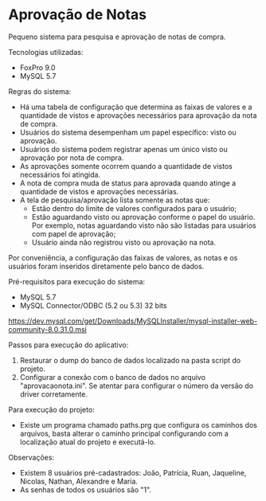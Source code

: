# Aprovação de Notas
Pequeno sistema para pesquisa e aprovação de notas de compra.

Tecnologias utilizadas:
- FoxPro 9.0
- MySQL 5.7

Regras do sistema:
- Há uma tabela de configuração que determina as faixas de valores e a quantidade de vistos e aprovações necessários para aprovação da nota de compra.
- Usuários do sistema desempenham um papel específico: visto ou aprovação.
- Usuários do sistema podem registrar apenas um único visto ou aprovação por nota de compra.
- As aprovações somente ocorrem quando a quantidade de vistos necessários foi atingida.
- A nota de compra muda de status para aprovada quando atinge a quantidade de vistos e aprovações necessárias.
- A tela de pesquisa/aprovação lista somente as notas que:
  - Estão dentro do limite de valores configurados para o usuário;
  - Estão aguardando visto ou aprovação conforme o papel do usuário. Por exemplo, notas aguardando visto não são listadas para usuários com papel de aprovação;
  - Usuário ainda não registrou visto ou aprovação na nota.

Por conveniência, a configuração das faixas de valores, as notas e os usuários foram inseridos diretamente pelo banco de dados.

Pré-requisitos para execução do sistema:
- MySQL 5.7
- MySQL Connector/ODBC (5.2 ou 5.3) 32 bits
  
https://dev.mysql.com/get/Downloads/MySQLInstaller/mysql-installer-web-community-8.0.31.0.msi
  
Passos para execução do aplicativo:
1. Restaurar o dump do banco de dados localizado na pasta script do projeto.
2. Configurar a conexão com o banco de dados no arquivo "aprovacaonota.ini". Se atentar para configurar o número da versão do driver corretamente.
  
Para execução do projeto:
- Existe um programa chamado paths.prg que configura os caminhos dos arquivos, basta alterar o caminho principal configurando com a localização atual do projeto e executá-lo.
  
Observações:
- Existem 8 usuários pré-cadastrados: João, Patrícia, Ruan, Jaqueline, Nicolas, Nathan, Alexandre e Maria.
- As senhas de todos os usuários são "1".
